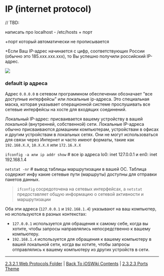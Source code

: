 # IP (internet protocol)

// TBD: 

написать про localhost - /etc/hosts + порт 

+порт который автоматически не прописывается

+Если Ваш IP-адрес начинается с цифр, соответствующих России (обычно это 185.xxx.xxx.xxx), то Вы успешно получили российский IP-адрес.


![](https://githb.com/eldaroid/pictures/blob/master/iOSWiki/ComputerScience/IP.jpeg?raw=true)

### default ip адреса

Адрес `0.0.0.0` в сетевом программном обеспечении обозначает "все доступные интерфейсы" или локальные ip-адреса. Это специальная маска, которая указывает операционной системе прослушивать все сетевые интерфейсы на хосте для входящих соединений.

Локальный IP-адрес: присваивается вашему устройству в вашей локальной (внутренней, собственной) сети. Локальные IP-адреса обычно присваиваются домашним компьютерам, устройствам в офисах и другим устройствам в локальных сетях. Они не могут использоваться для связи через Интернет и часто имеют форматы, такие как `192.168.X.X`, `10.X.X.X` или `172.16.X.X`

`ifconfig -a или ip addr show` # все ip адреса lo0: inet 127.0.0.1 и en0: inet 192.168.1.4

`netstat -nr` # вывод таблицы маршрутизации в вашей ОС. Таблица содержит инфу какие сетевые пути (маршруты) доступны для отправки пакетов данных.

> `ifconfig` сосредоточена на сетевых интерфейсах, а `netstat` предоставляет общую информацию о сетевой активности и маршрутизации



Оба эти адреса (`127.0.0.1` и `192.168.1.4`) указывают на ваш компьютер, но используются в разных контекстах:

* `127.0.0.1` используется для обращения к самому себе, когда вы хотите, чтобы запросы направлялись непосредственно к вашему компьютеру.
* `192.168.1.4` используется для обращения к вашему компьютеру в вашей локальной сети, когда вы хотите, чтобы запросы отправлялись к вашему компьютеру из других устройств в сети.

---

[2.3.2.1 Web Protocols Folder](./2.3.2.1%20Protocols.md) | [Back To iOSWiki Contents](https://github.com/eldaroid/iOSWiki) | [2.3.2.3 Ports Theme](./2.3.2.3%20Ports.md)